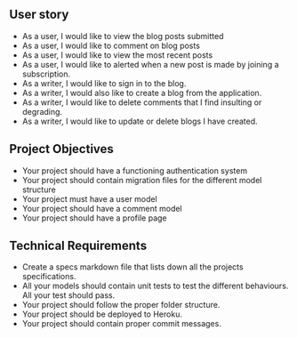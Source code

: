 ## User story

*  As a user, I would like to view the blog posts submitted
*  As a user, I would like to comment on blog posts
*  As a user, I would like to view the most recent posts
*  As a user, I would like to alerted when a new post is made by joining a subscription.
*  As a writer, I would like to sign in to the blog.
*  As a writer, I would also like to create a blog from the application.
*  As a writer, I would like to delete comments that I find insulting or degrading.
*  As a writer, I would like to update or delete blogs I have created.


## Project Objectives

*  Your project should have a functioning authentication system
*  Your project should contain migration files for the different model structure
*  Your project must have a user model
*  Your project should have a comment model
*  Your project should have a profile page

## Technical Requirements

*  Create a specs markdown file that lists down all the projects specifications.
*  All your models should contain unit tests to test the different behaviours. All your test should pass.
*  Your project should follow the proper folder structure.
*  Your project should be deployed to Heroku.
*  Your project should contain proper commit messages.


